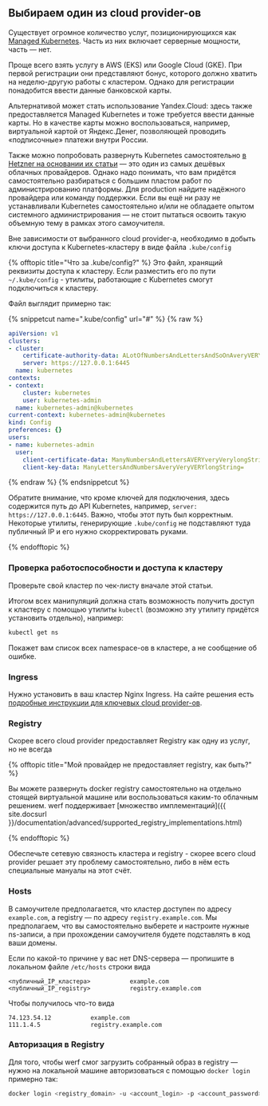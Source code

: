 ## Выбираем один из cloud provider-ов

Существует огромное количество услуг, позиционирующихся как [Managed Kubernetes](https://www.google.com/search?q=managed+kubernetes). Часть из них включает серверные мощности, часть — нет.

Проще всего взять услугу в AWS (EKS) или Google Cloud (GKE). При первой регистрации они представляют бонус, которого должно хватить на неделю-другую работы с кластером. Однако для регистрации понадобится ввести данные банковской карты.

Альтернативой может стать использование Yandex.Cloud: здесь также предоставляется Managed Kubernetes и тоже требуется ввести данные карты. Но в качестве карты можно воспользоваться, например, виртуальной картой от Яндекс.Денег, позволяющей проводить «подписочные» платежи внутри России.

Также можно попробовать развернуть Kubernetes самостоятельно [в Hetzner на основании их статьи](https://community.hetzner.com/tutorials/install-kubernetes-cluster) — это один из самых дешёвых облачных провайдеров. Однако надо понимать, что вам придётся самостоятельно разбираться с большим пластом работ по администрированию платформы. Для production найдите надёжного провайдера или команду поддержки.
Если вы ещё ни разу не устанавливали Kubernetes самостоятельно и/или не обладаете опытом системного администрирования — не стоит пытаться освоить такую объемную тему в рамках этого самоучителя.

Вне зависимости от выбранного cloud provider-а, необходимо в добыть ключи доступа к Kubernetes-кластеру в виде файла `.kube/config`

<!--  .kube/config -->
{% offtopic title="Что за .kube/config?" %}
Это файл, хранящий реквизиты доступа к кластеру. Если разместить его по пути `~/.kube/config` - утилиты, работающие с Kubernetes смогут подключиться к кластеру.

Файл выглядит примерно так:

{% snippetcut name=".kube/config" url="#" %}
{% raw %}
```yaml
apiVersion: v1
clusters:
- cluster:
    certificate-authority-data: ALotOfNumbersAndLettersAndSoOnAveryVERYveryLongStringInBase64=
    server: https://127.0.0.1:6445
  name: kubernetes
contexts:
- context:
    cluster: kubernetes
    user: kubernetes-admin
  name: kubernetes-admin@kubernetes
current-context: kubernetes-admin@kubernetes
kind: Config
preferences: {}
users:
- name: kubernetes-admin
  user:
    client-certificate-data: ManyNumbersAndLettersAVERYveryVerylongString=
    client-key-data: ManyLettersAndNumbersAveryVeryVERYlongString=
```
{% endraw %}
{% endsnippetcut %}

Обратите внимание, что кроме ключей для подключения, здесь содержится путь до API Kubernetes, например, `server: https://127.0.0.1:6445`. Важно, чтобы этот путь был корректным. Некоторые утилиты, генерирующие `.kube/config` не подставляют туда публичный IP и его нужно скорректировать руками.

{% endofftopic %}
<!-- / .kube/config -->


### Проверка работоспособности и доступа к кластеру

Проверьте свой кластер по чек-листу вначале этой статьи.

Итогом всех манипуляций должна стать возможность получить доступ к кластеру с помощью утилиты `kubectl` (возможно эту утилиту придётся установить отдельно), например:

```bash
kubectl get ns
```

Покажет вам список всех namespace-ов в кластере, а не сообщение об ошибке.

### Ingress

Нужно установить в ваш кластер Nginx Ingress. На сайте решения есть [подробные инструкции для ключевых cloud provider-ов](https://kubernetes.github.io/ingress-nginx/deploy/).

### Registry

Скорее всего cloud provider предоставляет Registry как одну из услуг, но не всегда

{% offtopic title="Мой провайдер не предоставляет registry, как быть?" %}

Вы можете развернуть docker registry самостоятельно на отдельно стоящей виртуальной машине или воспользоваться каким-то облачным решением. werf поддерживает [множество имплементаций]({{ site.docsurl }}/documentation/advanced/supported_registry_implementations.html)

{% endofftopic %}

Обеспечьте сетевую связность кластера и registry - скорее всего cloud provider решает эту проблему самостоятельно, либо в нём есть специальные мануалы на этот счёт.

### Hosts

В самоучителе предполагается, что кластер доступен по адресу `example.com`, а registry — по адресу `registry.example.com`. Мы предполагаем, что вы самостоятельно выберете и настроите нужные ns-записи, а при прохождении самоучителя будете подставлять в код ваши домены.

Если по какой-то причине у вас нет DNS-сервера — пропишите в локальном файле `/etc/hosts` строки вида

```
<публичный_IP_кластера>           example.com
<публичный_IP_registry>           registry.example.com
```

Чтобы получилось что-то вида

```
74.123.54.12           example.com
111.1.4.5              registry.example.com
```

### Авторизация в Registry

Для того, чтобы werf смог загрузить собранный образ в registry — нужно на локальной машине авторизоваться с помощью `docker login` примерно так:

```bash
docker login <registry_domain> -u <account_login> -p <account_password>
```
